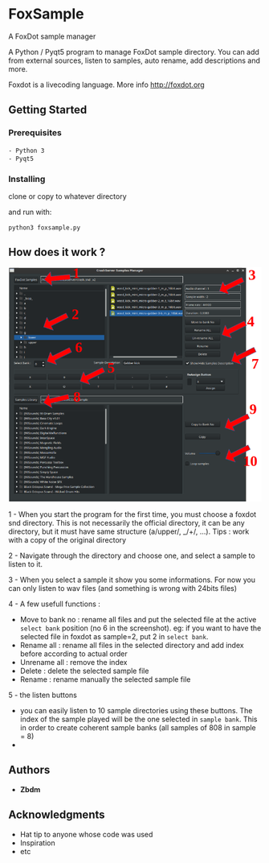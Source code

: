 # FoxSample
A FoxDot sample manager

A Python / Pyqt5 program to manage FoxDot sample directory.
You can add from external sources, listen to samples, auto rename, add descriptions and more.

Foxdot is a livecoding language. More info http://foxdot.org

## Getting Started

### Prerequisites
```
- Python 3
- Pyqt5 
```

### Installing

clone or copy to whatever directory 

and run with:

```
python3 foxsample.py
```

## How does it work ?

![Alt text](screen.png?raw=true)

1 - When you start the program for the first time, you must choose a foxdot snd directory. This is not necessarily the official directory, it can be any directory, but it must have same structure (a/upper/, _/+/, ...).
Tips : work with a copy of the original directory

2 - Navigate through the directory and choose one, and select a sample to listen to it.

3 - When you select a sample it show you some informations. For now you can only listen to wav files (and something is wrong with 24bits files)

4 - A few usefull functions :
  * Move to bank no : rename all files and put the selected file at the active `select bank` position (no 6 in the screenshot).
    eg: if you want to have the selected file in foxdot as sample=2, put 2 in `select bank`. 
  * Rename all : rename all files in the selected directory and add index before according to actual order
  * Unrename all : remove the index
  * Delete : delete the selected sample file
  * Rename : rename manually the selected sample file

5 - the listen buttons
  * you can easily listen to 10 sample directories using these buttons. The index of the sample played will be the one selected in `sample bank`. This in order to create coherent sample banks (all samples of 808 in sample = 8) 
  * 

## Authors

* **Zbdm**

## Acknowledgments

* Hat tip to anyone whose code was used
* Inspiration
* etc

